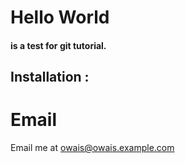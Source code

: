 # Hello World
#### is a test for git tutorial.

## Installation :
# Email
Email me at [owais@owais.example.com](Mailto:owais@owais.example.com)
